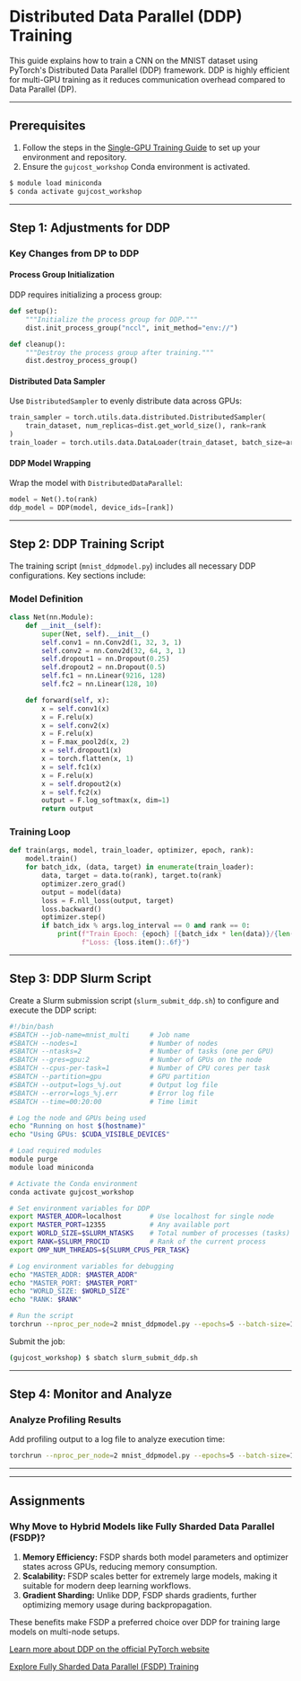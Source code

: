 # **Distributed Data Parallel (DDP) Training**

This guide explains how to train a CNN on the MNIST dataset using PyTorch's Distributed Data Parallel (DDP) framework. DDP is highly efficient for multi-GPU training as it reduces communication overhead compared to Data Parallel (DP).

---

## **Prerequisites**

1. Follow the steps in the [Single-GPU Training Guide](../02_singlegpu_training/) to set up your environment and repository.
2. Ensure the `gujcost_workshop` Conda environment is activated.

```bash
$ module load miniconda
$ conda activate gujcost_workshop
```

---

## **Step 1: Adjustments for DDP**

### Key Changes from DP to DDP

#### Process Group Initialization
DDP requires initializing a process group:

```python
def setup():
    """Initialize the process group for DDP."""
    dist.init_process_group("nccl", init_method="env://")

def cleanup():
    """Destroy the process group after training."""
    dist.destroy_process_group()
```

#### Distributed Data Sampler
Use `DistributedSampler` to evenly distribute data across GPUs:

```python
train_sampler = torch.utils.data.distributed.DistributedSampler(
    train_dataset, num_replicas=dist.get_world_size(), rank=rank
)
train_loader = torch.utils.data.DataLoader(train_dataset, batch_size=args.batch_size, sampler=train_sampler)
```

#### DDP Model Wrapping
Wrap the model with `DistributedDataParallel`:

```python
model = Net().to(rank)
ddp_model = DDP(model, device_ids=[rank])
```

---

## **Step 2: DDP Training Script**

The training script (`mnist_ddpmodel.py`) includes all necessary DDP configurations. Key sections include:

### Model Definition
```python
class Net(nn.Module):
    def __init__(self):
        super(Net, self).__init__()
        self.conv1 = nn.Conv2d(1, 32, 3, 1)
        self.conv2 = nn.Conv2d(32, 64, 3, 1)
        self.dropout1 = nn.Dropout(0.25)
        self.dropout2 = nn.Dropout(0.5)
        self.fc1 = nn.Linear(9216, 128)
        self.fc2 = nn.Linear(128, 10)

    def forward(self, x):
        x = self.conv1(x)
        x = F.relu(x)
        x = self.conv2(x)
        x = F.relu(x)
        x = F.max_pool2d(x, 2)
        x = self.dropout1(x)
        x = torch.flatten(x, 1)
        x = self.fc1(x)
        x = F.relu(x)
        x = self.dropout2(x)
        x = self.fc2(x)
        output = F.log_softmax(x, dim=1)
        return output
```

### Training Loop
```python
def train(args, model, train_loader, optimizer, epoch, rank):
    model.train()
    for batch_idx, (data, target) in enumerate(train_loader):
        data, target = data.to(rank), target.to(rank)
        optimizer.zero_grad()
        output = model(data)
        loss = F.nll_loss(output, target)
        loss.backward()
        optimizer.step()
        if batch_idx % args.log_interval == 0 and rank == 0:
            print(f"Train Epoch: {epoch} [{batch_idx * len(data)}/{len(train_loader.dataset)}] "
                  f"Loss: {loss.item():.6f}")
```

---

## **Step 3: DDP Slurm Script**

Create a Slurm submission script (`slurm_submit_ddp.sh`) to configure and execute the DDP script:

```bash
#!/bin/bash
#SBATCH --job-name=mnist_multi     # Job name
#SBATCH --nodes=1                  # Number of nodes
#SBATCH --ntasks=2                 # Number of tasks (one per GPU)
#SBATCH --gres=gpu:2               # Number of GPUs on the node
#SBATCH --cpus-per-task=1          # Number of CPU cores per task
#SBATCH --partition=gpu            # GPU partition
#SBATCH --output=logs_%j.out       # Output log file
#SBATCH --error=logs_%j.err        # Error log file
#SBATCH --time=00:20:00            # Time limit

# Log the node and GPUs being used
echo "Running on host $(hostname)"
echo "Using GPUs: $CUDA_VISIBLE_DEVICES"

# Load required modules
module purge
module load miniconda

# Activate the Conda environment
conda activate gujcost_workshop

# Set environment variables for DDP
export MASTER_ADDR=localhost       # Use localhost for single node
export MASTER_PORT=12355           # Any available port
export WORLD_SIZE=$SLURM_NTASKS    # Total number of processes (tasks)
export RANK=$SLURM_PROCID          # Rank of the current process
export OMP_NUM_THREADS=${SLURM_CPUS_PER_TASK}

# Log environment variables for debugging
echo "MASTER_ADDR: $MASTER_ADDR"
echo "MASTER_PORT: $MASTER_PORT"
echo "WORLD_SIZE: $WORLD_SIZE"
echo "RANK: $RANK"

# Run the script
torchrun --nproc_per_node=2 mnist_ddpmodel.py --epochs=5 --batch-size=128
```

Submit the job:

```bash
(gujcost_workshop) $ sbatch slurm_submit_ddp.sh
```

---

## **Step 4: Monitor and Analyze**

### Analyze Profiling Results

Add profiling output to a log file to analyze execution time:

```bash
torchrun --nproc_per_node=2 mnist_ddpmodel.py --epochs=5 --batch-size=128
```


---
---

## **Assignments**

### Why Move to Hybrid Models like Fully Sharded Data Parallel (FSDP)?

1. **Memory Efficiency:** FSDP shards both model parameters and optimizer states across GPUs, reducing memory consumption.
2. **Scalability:** FSDP scales better for extremely large models, making it suitable for modern deep learning workflows.
3. **Gradient Sharding:** Unlike DDP, FSDP shards gradients, further optimizing memory usage during backpropagation.

These benefits make FSDP a preferred choice over DDP for training large models on multi-node setups.

[Learn more about DDP on the official PyTorch website](https://pytorch.org/docs/stable/notes/ddp.html)

[Explore Fully Sharded Data Parallel (FSDP) Training](../05_multigpu_fsdp_training/)

